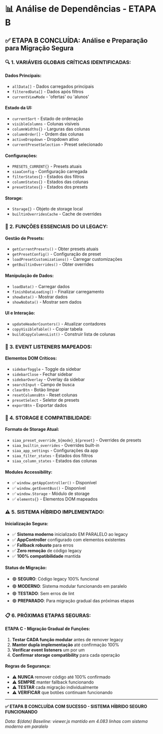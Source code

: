 # 📊 Análise de Dependências - ETAPA B

## ✅ ETAPA B CONCLUÍDA: Análise e Preparação para Migração Segura

### 🔍 **1. VARIÁVEIS GLOBAIS CRÍTICAS IDENTIFICADAS:**

#### **Dados Principais:**
- `allData[]` - Dados carregados principais
- `filteredData[]` - Dados após filtros
- `currentViewMode` - 'ofertas' ou 'alunos'

#### **Estado da UI:**
- `currentSort` - Estado de ordenação
- `visibleColumns` - Colunas visíveis
- `columnWidths{}` - Larguras das colunas
- `columnOrder[]` - Ordem das colunas
- `activeDropdown` - Dropdown ativo
- `currentPresetSelection` - Preset selecionado

#### **Configurações:**
- `PRESETS_CURRENT{}` - Presets atuais
- `siaaConfig` - Configuração carregada
- `filterStates{}` - Estados dos filtros
- `columnStates{}` - Estados das colunas
- `presetStates{}` - Estados dos presets

#### **Storage:**
- `Storage{}` - Objeto de storage local
- `builtinOverridesCache` - Cache de overrides

### 🔗 **2. FUNÇÕES ESSENCIAIS DO UI LEGACY:**

#### **Gestão de Presets:**
- `getCurrentPresets()` - Obter presets atuais
- `getPresetConfig()` - Configuração de preset
- `loadPresetCustomizations()` - Carregar customizações
- `getBuiltinOverrides()` - Obter overrides

#### **Manipulação de Dados:**
- `loadData()` - Carregar dados
- `finishDataLoading()` - Finalizar carregamento
- `showData()` - Mostrar dados
- `showNoData()` - Mostrar sem dados

#### **UI e Interação:**
- `updateHeaderCounters()` - Atualizar contadores
- `copyVisibleTable()` - Copiar tabela
- `buildCopyColumnsList()` - Construir lista de colunas

### 📱 **3. EVENT LISTENERS MAPEADOS:**

#### **Elementos DOM Críticos:**
- `sidebarToggle` - Toggle da sidebar
- `sidebarClose` - Fechar sidebar
- `sidebarOverlay` - Overlay da sidebar
- `searchInput` - Campo de busca
- `clearBtn` - Botão limpar
- `resetColumnsBtn` - Reset colunas
- `presetSelect` - Seletor de presets
- `exportBtn` - Exportar dados

### 🔧 **4. STORAGE E COMPATIBILIDADE:**

#### **Formato de Storage Atual:**
- `siaa_preset_override_${mode}_${preset}` - Overrides de presets
- `siaa_builtin_overrides` - Overrides built-in
- `siaa_app_settings` - Configurações da app
- `siaa_filter_states` - Estados dos filtros
- `siaa_column_states` - Estados das colunas

#### **Modules Accessibility:**
- ✅ `window.getAppController()` - Disponível
- ✅ `window.getEventBus()` - Disponível
- ✅ `window.Storage` - Módulo de storage
- ✅ `elements{}` - Elementos DOM mapeados

### ⚠️ **5. SISTEMA HÍBRIDO IMPLEMENTADO:**

#### **Inicialização Segura:**
- ✅ **Sistema moderno** inicializado EM PARALELO ao legacy
- ✅ **AppController** configurado com elementos existentes
- ✅ **Fallback robusto** para erros
- ✅ **Zero remoção** de código legacy
- ✅ **100% compatibilidade** mantida

#### **Status de Migração:**
- 🟢 **SEGURO**: Código legacy 100% funcional
- 🟢 **MODERNO**: Sistema modular funcionando em paralelo
- 🟢 **TESTADO**: Sem erros de lint
- 🟢 **PREPARADO**: Para migração gradual das próximas etapas

### 📋 **6. PRÓXIMAS ETAPAS SEGURAS:**

#### **ETAPA C - Migração Gradual de Funções:**
1. **Testar CADA função modular** antes de remover legacy
2. **Manter dupla implementação** até confirmação 100%
3. **Verificar event listeners** um por um
4. **Confirmar storage compatibility** para cada operação

#### **Regras de Segurança:**
- ⚠️ **NUNCA** remover código até 100% confirmado
- ⚠️ **SEMPRE** manter fallback funcionando
- ⚠️ **TESTAR** cada migração individualmente
- ⚠️ **VERIFICAR** que botões continuam funcionando

---

**✅ ETAPA B CONCLUÍDA COM SUCESSO - SISTEMA HÍBRIDO SEGURO FUNCIONANDO**

*Data: $(date)*
*Baseline: viewer.js mantido em 4.083 linhas com sistema moderno em paralelo*
